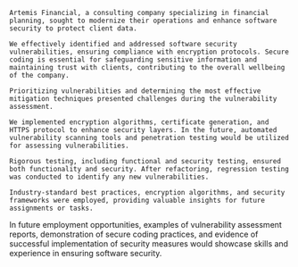 
	Artemis Financial, a consulting company specializing in financial planning, sought to modernize their operations and enhance software security to protect client data.

	We effectively identified and addressed software security vulnerabilities, ensuring compliance with encryption protocols. Secure coding is essential for safeguarding sensitive information and maintaining trust with clients, contributing to the overall wellbeing of the company.

	Prioritizing vulnerabilities and determining the most effective mitigation techniques presented challenges during the vulnerability assessment.

	We implemented encryption algorithms, certificate generation, and HTTPS protocol to enhance security layers. In the future, automated vulnerability scanning tools and penetration testing would be utilized for assessing vulnerabilities.

	Rigorous testing, including functional and security testing, ensured both functionality and security. After refactoring, regression testing was conducted to identify any new vulnerabilities.

	Industry-standard best practices, encryption algorithms, and security frameworks were employed, providing valuable insights for future assignments or tasks.
In future employment opportunities, examples of vulnerability assessment reports, demonstration of secure coding practices, and evidence of successful implementation of security measures would showcase skills and experience in ensuring software security.
